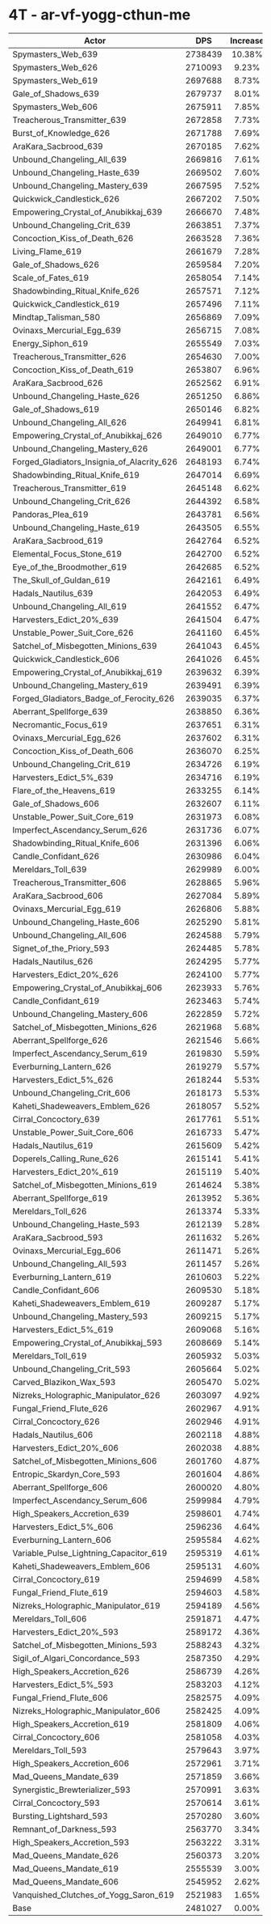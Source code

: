 # 4T - ar-vf-yogg-cthun-me
| Actor | DPS | Increase |
|---|:---:|:---:|
|Spymasters_Web_639|2738439|10.38%|
|Spymasters_Web_626|2710093|9.23%|
|Spymasters_Web_619|2697688|8.73%|
|Gale_of_Shadows_639|2679737|8.01%|
|Spymasters_Web_606|2675911|7.85%|
|Treacherous_Transmitter_639|2672858|7.73%|
|Burst_of_Knowledge_626|2671788|7.69%|
|AraKara_Sacbrood_639|2670185|7.62%|
|Unbound_Changeling_All_639|2669816|7.61%|
|Unbound_Changeling_Haste_639|2669502|7.60%|
|Unbound_Changeling_Mastery_639|2667595|7.52%|
|Quickwick_Candlestick_626|2667202|7.50%|
|Empowering_Crystal_of_Anubikkaj_639|2666670|7.48%|
|Unbound_Changeling_Crit_639|2663851|7.37%|
|Concoction_Kiss_of_Death_626|2663528|7.36%|
|Living_Flame_619|2661679|7.28%|
|Gale_of_Shadows_626|2659584|7.20%|
|Scale_of_Fates_619|2658054|7.14%|
|Shadowbinding_Ritual_Knife_626|2657571|7.12%|
|Quickwick_Candlestick_619|2657496|7.11%|
|Mindtap_Talisman_580|2656869|7.09%|
|Ovinaxs_Mercurial_Egg_639|2656715|7.08%|
|Energy_Siphon_619|2655549|7.03%|
|Treacherous_Transmitter_626|2654630|7.00%|
|Concoction_Kiss_of_Death_619|2653807|6.96%|
|AraKara_Sacbrood_626|2652562|6.91%|
|Unbound_Changeling_Haste_626|2651250|6.86%|
|Gale_of_Shadows_619|2650146|6.82%|
|Unbound_Changeling_All_626|2649941|6.81%|
|Empowering_Crystal_of_Anubikkaj_626|2649010|6.77%|
|Unbound_Changeling_Mastery_626|2649001|6.77%|
|Forged_Gladiators_Insignia_of_Alacrity_626|2648193|6.74%|
|Shadowbinding_Ritual_Knife_619|2647014|6.69%|
|Treacherous_Transmitter_619|2645148|6.62%|
|Unbound_Changeling_Crit_626|2644392|6.58%|
|Pandoras_Plea_619|2643781|6.56%|
|Unbound_Changeling_Haste_619|2643505|6.55%|
|AraKara_Sacbrood_619|2642764|6.52%|
|Elemental_Focus_Stone_619|2642700|6.52%|
|Eye_of_the_Broodmother_619|2642685|6.52%|
|The_Skull_of_Guldan_619|2642161|6.49%|
|Hadals_Nautilus_639|2642053|6.49%|
|Unbound_Changeling_All_619|2641552|6.47%|
|Harvesters_Edict_20%_639|2641504|6.47%|
|Unstable_Power_Suit_Core_626|2641160|6.45%|
|Satchel_of_Misbegotten_Minions_639|2641043|6.45%|
|Quickwick_Candlestick_606|2641026|6.45%|
|Empowering_Crystal_of_Anubikkaj_619|2639632|6.39%|
|Unbound_Changeling_Mastery_619|2639491|6.39%|
|Forged_Gladiators_Badge_of_Ferocity_626|2639035|6.37%|
|Aberrant_Spellforge_639|2638850|6.36%|
|Necromantic_Focus_619|2637651|6.31%|
|Ovinaxs_Mercurial_Egg_626|2637602|6.31%|
|Concoction_Kiss_of_Death_606|2636070|6.25%|
|Unbound_Changeling_Crit_619|2634726|6.19%|
|Harvesters_Edict_5%_639|2634716|6.19%|
|Flare_of_the_Heavens_619|2633255|6.14%|
|Gale_of_Shadows_606|2632607|6.11%|
|Unstable_Power_Suit_Core_619|2631973|6.08%|
|Imperfect_Ascendancy_Serum_626|2631736|6.07%|
|Shadowbinding_Ritual_Knife_606|2631396|6.06%|
|Candle_Confidant_626|2630986|6.04%|
|Mereldars_Toll_639|2629989|6.00%|
|Treacherous_Transmitter_606|2628865|5.96%|
|AraKara_Sacbrood_606|2627084|5.89%|
|Ovinaxs_Mercurial_Egg_619|2626806|5.88%|
|Unbound_Changeling_Haste_606|2625290|5.81%|
|Unbound_Changeling_All_606|2624588|5.79%|
|Signet_of_the_Priory_593|2624485|5.78%|
|Hadals_Nautilus_626|2624295|5.77%|
|Harvesters_Edict_20%_626|2624100|5.77%|
|Empowering_Crystal_of_Anubikkaj_606|2623933|5.76%|
|Candle_Confidant_619|2623463|5.74%|
|Unbound_Changeling_Mastery_606|2622859|5.72%|
|Satchel_of_Misbegotten_Minions_626|2621968|5.68%|
|Aberrant_Spellforge_626|2621546|5.66%|
|Imperfect_Ascendancy_Serum_619|2619830|5.59%|
|Everburning_Lantern_626|2619279|5.57%|
|Harvesters_Edict_5%_626|2618244|5.53%|
|Unbound_Changeling_Crit_606|2618173|5.53%|
|Kaheti_Shadeweavers_Emblem_626|2618057|5.52%|
|Cirral_Concoctory_639|2617761|5.51%|
|Unstable_Power_Suit_Core_606|2616733|5.47%|
|Hadals_Nautilus_619|2615609|5.42%|
|Doperels_Calling_Rune_626|2615141|5.41%|
|Harvesters_Edict_20%_619|2615119|5.40%|
|Satchel_of_Misbegotten_Minions_619|2614624|5.38%|
|Aberrant_Spellforge_619|2613952|5.36%|
|Mereldars_Toll_626|2613374|5.33%|
|Unbound_Changeling_Haste_593|2612139|5.28%|
|AraKara_Sacbrood_593|2611632|5.26%|
|Ovinaxs_Mercurial_Egg_606|2611471|5.26%|
|Unbound_Changeling_All_593|2611457|5.26%|
|Everburning_Lantern_619|2610603|5.22%|
|Candle_Confidant_606|2609530|5.18%|
|Kaheti_Shadeweavers_Emblem_619|2609287|5.17%|
|Unbound_Changeling_Mastery_593|2609215|5.17%|
|Harvesters_Edict_5%_619|2609068|5.16%|
|Empowering_Crystal_of_Anubikkaj_593|2608669|5.14%|
|Mereldars_Toll_619|2605932|5.03%|
|Unbound_Changeling_Crit_593|2605664|5.02%|
|Carved_Blazikon_Wax_593|2605470|5.02%|
|Nizreks_Holographic_Manipulator_626|2603097|4.92%|
|Fungal_Friend_Flute_626|2602967|4.91%|
|Cirral_Concoctory_626|2602946|4.91%|
|Hadals_Nautilus_606|2602118|4.88%|
|Harvesters_Edict_20%_606|2602038|4.88%|
|Satchel_of_Misbegotten_Minions_606|2601760|4.87%|
|Entropic_Skardyn_Core_593|2601604|4.86%|
|Aberrant_Spellforge_606|2600020|4.80%|
|Imperfect_Ascendancy_Serum_606|2599984|4.79%|
|High_Speakers_Accretion_639|2598601|4.74%|
|Harvesters_Edict_5%_606|2596236|4.64%|
|Everburning_Lantern_606|2595584|4.62%|
|Variable_Pulse_Lightning_Capacitor_619|2595319|4.61%|
|Kaheti_Shadeweavers_Emblem_606|2595131|4.60%|
|Cirral_Concoctory_619|2594699|4.58%|
|Fungal_Friend_Flute_619|2594603|4.58%|
|Nizreks_Holographic_Manipulator_619|2594189|4.56%|
|Mereldars_Toll_606|2591871|4.47%|
|Harvesters_Edict_20%_593|2589172|4.36%|
|Satchel_of_Misbegotten_Minions_593|2588243|4.32%|
|Sigil_of_Algari_Concordance_593|2587350|4.29%|
|High_Speakers_Accretion_626|2586739|4.26%|
|Harvesters_Edict_5%_593|2583203|4.12%|
|Fungal_Friend_Flute_606|2582575|4.09%|
|Nizreks_Holographic_Manipulator_606|2582425|4.09%|
|High_Speakers_Accretion_619|2581809|4.06%|
|Cirral_Concoctory_606|2581058|4.03%|
|Mereldars_Toll_593|2579643|3.97%|
|High_Speakers_Accretion_606|2572961|3.71%|
|Mad_Queens_Mandate_639|2571859|3.66%|
|Synergistic_Brewterializer_593|2570991|3.63%|
|Cirral_Concoctory_593|2570614|3.61%|
|Bursting_Lightshard_593|2570280|3.60%|
|Remnant_of_Darkness_593|2563770|3.34%|
|High_Speakers_Accretion_593|2563222|3.31%|
|Mad_Queens_Mandate_626|2560373|3.20%|
|Mad_Queens_Mandate_619|2555539|3.00%|
|Mad_Queens_Mandate_606|2545952|2.62%|
|Vanquished_Clutches_of_Yogg_Saron_619|2521983|1.65%|
|Base|2481027|0.00%|
